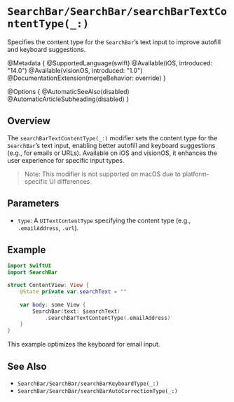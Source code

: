 # ``SearchBar/SearchBar/searchBarTextContentType(_:)``

Specifies the content type for the `SearchBar`’s text input to improve autofill and keyboard suggestions.

@Metadata {
    @SupportedLanguage(swift)
    @Available(iOS, introduced: "14.0")
    @Available(visionOS, introduced: "1.0")
    @DocumentationExtension(mergeBehavior: override)
}

@Options {
    @AutomaticSeeAlso(disabled)
    @AutomaticArticleSubheading(disabled)
}

## Overview

The `searchBarTextContentType(_:)` modifier sets the content type for the `SearchBar`’s text input, enabling better autofill and keyboard suggestions (e.g., for emails or URLs). Available on iOS and visionOS, it enhances the user experience for specific input types.

> Note: This modifier is not supported on macOS due to platform-specific UI differences.

## Parameters

- `type`: A `UITextContentType` specifying the content type (e.g., `.emailAddress`, `.url`).

## Example

```swift
import SwiftUI
import SearchBar

struct ContentView: View {
    @State private var searchText = ""
    
    var body: some View {
        SearchBar(text: $searchText)
            .searchBarTextContentType(.emailAddress)
    }
}
```

This example optimizes the keyboard for email input.

## See Also

- ``SearchBar/SearchBar/searchBarKeyboardType(_:)``
- ``SearchBar/SearchBar/searchBarAutoCorrectionType(_:)``
